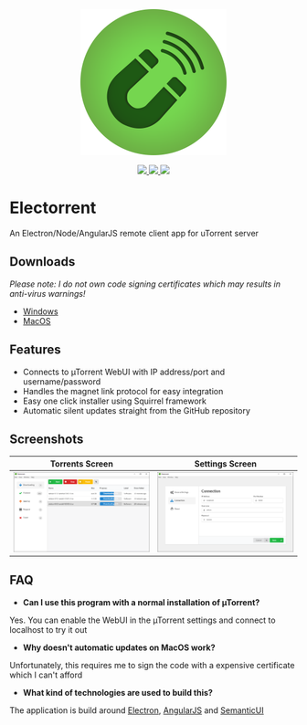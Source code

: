 <p align="center">
  <img src="assets/electron-icon.png" width="256">
</p> 
<p align="center">
  <a href="https://travis-ci.org/Tympanix/Electorrent">
    <img src="https://travis-ci.org/Tympanix/Electorrent.svg?branch=master">
  </a>
  <a href="https://github.com/Tympanix/Electorrent/releases/latest">
    <img src="https://img.shields.io/github/release/Tympanix/Electorrent.svg?maxAge=86400">
  </a>
  <img src="https://img.shields.io/github/downloads/Tympanix/Electorrent/total.svg?maxAge=86400">
</p>

# Electorrent
An Electron/Node/AngularJS remote client app for uTorrent server

## Downloads
*Please note: I do not own code signing certificates which may results in anti-virus warnings!*
* [Windows](https://electorrent.herokuapp.com/download/win32)
* [MacOS](https://electorrent.herokuapp.com/download/osx)

## Features
* Connects to µTorrent WebUI with IP address/port and username/password
* Handles the magnet link protocol for easy integration
* Easy one click installer using Squirrel framework
* Automatic silent updates straight from the GitHub repository

## Screenshots

Torrents Screen              |  Settings Screen
:---------------------------:|:---------------------------:
![](assets/screen1-win.png)  | ![](assets/screen2-win.png)

## FAQ
 * **Can I use this program with a normal installation of µTorrent?**
 
 Yes. You can enable the WebUI in the µTorrent settings and connect to localhost to try it out
 
 * **Why doesn't automatic updates on MacOS work?**
 
 Unfortunately, this requires me to sign the code with a expensive certificate which I can't afford
 
 * **What kind of technologies are used to build this?**
 
 The application is build around [Electron](http://electron.atom.io/), [AngularJS](https://angularjs.org/) and [SemanticUI](http://semantic-ui.com/)

